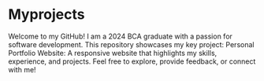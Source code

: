 # Myprojects
Welcome to my GitHub! I am a 2024 BCA graduate with a passion for software development. This repository showcases my key project:  Personal Portfolio Website: A responsive website that highlights my skills, experience, and projects. Feel free to explore, provide feedback, or connect with me!
